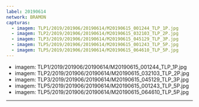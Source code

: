 ```yaml
---
label: 20190614
network: BRAMON
capturas:
  - imagem: TLP1/2019/201906/20190614/M20190615_001244_TLP_1P.jpg
  - imagem: TLP2/2019/201906/20190614/M20190615_032103_TLP_2P.jpg
  - imagem: TLP3/2019/201906/20190614/M20190615_045129_TLP_3P.jpg
  - imagem: TLP5/2019/201906/20190614/M20190615_001243_TLP_5P.jpg
  - imagem: TLP5/2019/201906/20190614/M20190615_064610_TLP_5P.jpg
---
```

  - imagem: TLP1/2019/201906/20190614/M20190615_001244_TLP_1P.jpg
  - imagem: TLP2/2019/201906/20190614/M20190615_032103_TLP_2P.jpg
  - imagem: TLP3/2019/201906/20190614/M20190615_045129_TLP_3P.jpg
  - imagem: TLP5/2019/201906/20190614/M20190615_001243_TLP_5P.jpg
  - imagem: TLP5/2019/201906/20190614/M20190615_064610_TLP_5P.jpg
---
